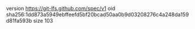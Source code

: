 version https://git-lfs.github.com/spec/v1
oid sha256:1dd873a5949ebffeefd5bf20bcad50aa0b9d03208276c4a248da159d81fa593b
size 103
